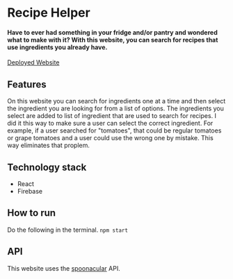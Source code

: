 # Recipe Helper
####  Have to ever had something in your fridge and/or pantry and wondered what to make with it? With this website, you can search for recipes that use ingredients you already have.
[Deployed Website](https://recipe-helper-14aaf.web.app)


## Features
On this website you can search for ingredients one at a time and then select the ingredient you are looking for from a list of options. The ingredients you select are added to list of ingredient that are used to search for recipes. I did it this way to make sure a user can select the correct ingredient. For example, if a user searched for "tomatoes", that could be regular tomatoes or grape tomatoes and a user could use the wrong one by mistake. This way eliminates that proplem.

## Technology stack
- React
- Firebase

## How to run
Do the following in the terminal.
`npm start`

## API
This website uses the [spoonacular](https://spoonacular.com/food-api) API.
